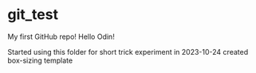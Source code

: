 # git_test
My first GitHub repo!
Hello Odin!

Started using this folder for short trick experiment in 2023-10-24
created box-sizing template 
